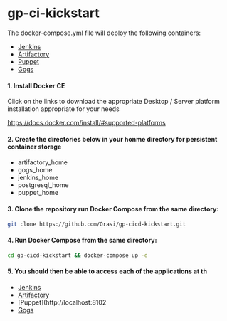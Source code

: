 # gp-ci-kickstart

The docker-compose.yml file will deploy the following containers:

* [Jenkins](https://hub.docker.com/r/jenkins/jenkins)
* [Artifactory](https://github.com/jfrog/artifactory-docker-examples/tree/master/docker-compose)
* [Puppet](https://github.com/puppetlabs/puppet-in-docker-examples)
* [Gogs](https://hub.docker.com/r/gogs/gogs)

#### 1. Install Docker CE
 
Click on the links to download the appropriate Desktop / Server platform installation appropriate for your needs

<https://docs.docker.com/install/#supported-platforms>

#### 2. Create the directories below in your honme directory for persistent container storage

* artifactory_home
* gogs_home
* jenkins_home
* postgresql_home
* puppet_home

#### 3. Clone the repository run Docker Compose from the same directory:

```bash
git clone https://github.com/Orasi/gp-cicd-kickstart.git 
```

#### 4. Run Docker Compose from the same directory:

```bash
cd gp-cicd-kickstart && docker-compose up -d
```

#### 5. You should then be able to access each of the applications at th

* [Jenkins](http://localhost:8080)
* [Artifactory](http://localhost:8081)
* [Puppet](http://localhost:8102
* [Gogs](http://localhost:3000)
